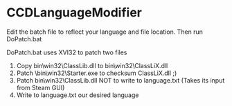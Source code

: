 # CCDLanguageModifier

Edit the batch file to reflect your language and file location.
Then run DoPatch.bat

DoPatch.bat uses XVI32 to patch two files
 1. Copy bin\win32\ClassLib.dll to bin\win32\ClassLiX.dll
 2. Patch \bin\win32\Starter.exe to checksum ClassLiX.dll ;)
 3. Patch bin\win32\ClassLib.dll NOT to write to language.txt (Takes its input from Steam GUI)
 4. Write to language.txt our desired language
 
 